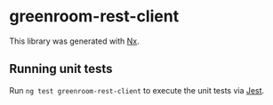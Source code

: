 # greenroom-rest-client

This library was generated with [Nx](https://nx.dev).

## Running unit tests

Run `ng test greenroom-rest-client` to execute the unit tests via [Jest](https://jestjs.io).
